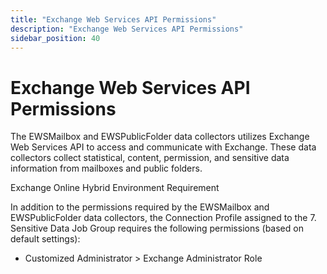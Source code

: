 ```yaml
---
title: "Exchange Web Services API Permissions"
description: "Exchange Web Services API Permissions"
sidebar_position: 40
---
```


# Exchange Web Services API Permissions

The EWSMailbox and EWSPublicFolder data collectors utilizes Exchange Web Services API to access and
communicate with Exchange. These data collectors collect statistical, content, permission, and
sensitive data information from mailboxes and public folders.

Exchange Online Hybrid Environment Requirement

In addition to the permissions required by the EWSMailbox and EWSPublicFolder data collectors, the
Connection Profile assigned to the 7. Sensitive Data Job Group requires the following permissions
(based on default settings):

- Customized Administrator > Exchange Administrator Role
